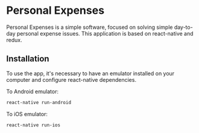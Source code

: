 # Personal Expenses

Personal Expenses is a simple software, focused on solving simple day-to-day personal expense issues.
This application is based on react-native and redux.

## Installation

To use the app, it's necessary to have an emulator installed on your computer and configure react-native dependencies. 

To Android emulator:

```bash
react-native run-android
```
To iOS emulator:

```bash
react-native run-ios
```
